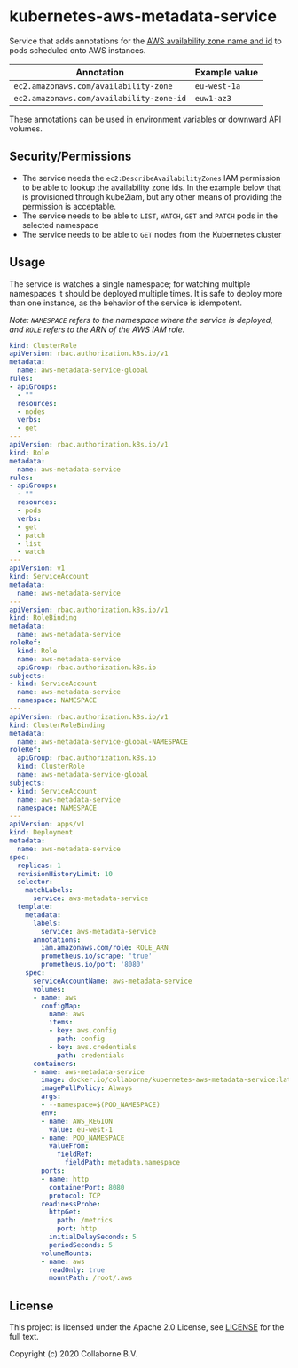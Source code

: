 # kubernetes-aws-metadata-service

Service that adds annotations for the [AWS availability zone name and id](https://docs.aws.amazon.com/AWSEC2/latest/UserGuide/using-regions-availability-zones.html) to pods scheduled onto AWS instances.

| Annotation                               | Example value
|------------------------------------------|--------------
| `ec2.amazonaws.com/availability-zone`    | `eu-west-1a`
| `ec2.amazonaws.com/availability-zone-id` | `euw1-az3`

These annotations can be used in environment variables or downward API volumes.

## Security/Permissions

* The service needs the `ec2:DescribeAvailabilityZones` IAM permission to be able to lookup the availability zone ids.
  In the example below that is provisioned through kube2iam, but any other means of providing the permission is acceptable.
* The service needs to be able to `LIST`, `WATCH`, `GET` and `PATCH` pods in the selected namespace
* The service needs to be able to `GET` nodes from the Kubernetes cluster

## Usage

The service is watches a single namespace; for watching multiple namespaces it should be deployed multiple times. It is safe to deploy more than one instance, as the behavior of the service is idempotent.

_Note: `NAMESPACE` refers to the namespace where the service is deployed, and `ROLE` refers to the ARN of the AWS IAM role._

```yaml
kind: ClusterRole
apiVersion: rbac.authorization.k8s.io/v1
metadata:
  name: aws-metadata-service-global
rules:
- apiGroups:
  - ""
  resources:
  - nodes
  verbs:
  - get
---
apiVersion: rbac.authorization.k8s.io/v1
kind: Role
metadata:
  name: aws-metadata-service
rules:
- apiGroups:
  - ""
  resources:
  - pods
  verbs:
  - get
  - patch
  - list
  - watch
---
apiVersion: v1
kind: ServiceAccount
metadata:
  name: aws-metadata-service
---
apiVersion: rbac.authorization.k8s.io/v1
kind: RoleBinding
metadata:
  name: aws-metadata-service
roleRef:
  kind: Role
  name: aws-metadata-service
  apiGroup: rbac.authorization.k8s.io
subjects:
- kind: ServiceAccount
  name: aws-metadata-service
  namespace: NAMESPACE
---
apiVersion: rbac.authorization.k8s.io/v1
kind: ClusterRoleBinding
metadata:
  name: aws-metadata-service-global-NAMESPACE
roleRef:
  apiGroup: rbac.authorization.k8s.io
  kind: ClusterRole
  name: aws-metadata-service-global
subjects:
- kind: ServiceAccount
  name: aws-metadata-service
  namespace: NAMESPACE
---
apiVersion: apps/v1
kind: Deployment
metadata:
  name: aws-metadata-service
spec:
  replicas: 1
  revisionHistoryLimit: 10
  selector:
    matchLabels:
      service: aws-metadata-service
  template:
    metadata:
      labels:
        service: aws-metadata-service
      annotations:
        iam.amazonaws.com/role: ROLE_ARN
        prometheus.io/scrape: 'true'
        prometheus.io/port: '8080'
    spec:
      serviceAccountName: aws-metadata-service
      volumes:
      - name: aws
        configMap:
          name: aws
          items:
          - key: aws.config
            path: config
          - key: aws.credentials
            path: credentials
      containers:
      - name: aws-metadata-service
        image: docker.io/collaborne/kubernetes-aws-metadata-service:latest
        imagePullPolicy: Always
        args:
        - --namespace=$(POD_NAMESPACE)
        env:
        - name: AWS_REGION
          value: eu-west-1
        - name: POD_NAMESPACE
          valueFrom:
            fieldRef:
              fieldPath: metadata.namespace
        ports:
        - name: http
          containerPort: 8080
          protocol: TCP
        readinessProbe:
          httpGet:
            path: /metrics
            port: http
          initialDelaySeconds: 5
          periodSeconds: 5
        volumeMounts:
        - name: aws
          readOnly: true
          mountPath: /root/.aws

```

## License

This project is licensed under the Apache 2.0 License, see [LICENSE](blob/master/LICENSE) for the full text.

Copyright (c) 2020 Collaborne B.V.